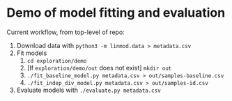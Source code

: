 # Demo of model fitting and evaluation

Current workflow, from top-level of repo:

1. Download data with `python3 -m linmod.data > metadata.csv`
2. Fit models
    1. `cd exploration/demo`
    2. [If `exploration/demo/out` does not exist] `mkdir out`
    3. `./fit_baseline_model.py metadata.csv > out/samples-baseline.csv`
    4. `./fit_indep_div_model.py metadata.csv > out/samples-id.csv`
3. Evaluate models with `./evaluate.py metadata.csv`
